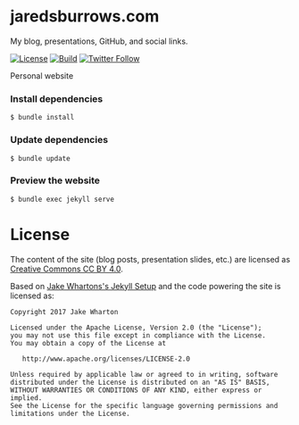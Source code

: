 # jaredsburrows.com

My blog, presentations, GitHub, and social links.

[![License](https://img.shields.io/badge/License-Apache%202.0-blue.svg)](http://www.apache.org/licenses/LICENSE-2.0)
[![Build](https://github.com/jaredsburrows/jaredsburrows.com/workflows/build/badge.svg)](https://github.com/jaredsburrows/jaredsburrows.com/actions)
[![Twitter Follow](https://img.shields.io/twitter/follow/jaredsburrows.svg?style=social)](https://twitter.com/jaredsburrows)

Personal website

### Install dependencies

    $ bundle install

### Update dependencies

    $ bundle update

### Preview the website

    $ bundle exec jekyll serve


License
=======

The content of the site (blog posts, presentation slides, etc.) are licensed as [Creative Commons CC BY 4.0](https://creativecommons.org/licenses/by/4.0/legalcode).

Based on [Jake Whartons's Jekyll Setup](https://www.github.com/jakewharton/jakewharton.com) and the code powering the site is licensed as:

    Copyright 2017 Jake Wharton

    Licensed under the Apache License, Version 2.0 (the "License");
    you may not use this file except in compliance with the License.
    You may obtain a copy of the License at

       http://www.apache.org/licenses/LICENSE-2.0

    Unless required by applicable law or agreed to in writing, software
    distributed under the License is distributed on an "AS IS" BASIS,
    WITHOUT WARRANTIES OR CONDITIONS OF ANY KIND, either express or implied.
    See the License for the specific language governing permissions and
    limitations under the License.
